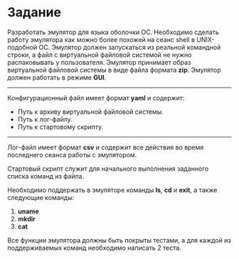 # Задание
Разработать эмулятор для языка оболочки ОС. Необходимо сделать работу эмулятора как можно более похожей на сеанс shell в UNIX-подобной ОС. Эмулятор должен запускаться из реальной командной строки, а файл с виртуальной файловой системой не нужно распаковывать у пользователя. Эмулятор принимает образ виртуальной файловой системы в виде файла формата **zip**. Эмулятор должен работать в режиме **GUI**.
___
Конфигурационный файл имеет формат **yaml** и содержит:
- Путь к архиву виртуальной файловой системы.
- Путь к лог-файлу.
- Путь к стартовому скрипту.
___
Лог-файл имеет формат **csv** и содержит все действия во время последнего сеанса работы с эмулятором.

Стартовый скрипт служит для начального выполнения заданного списка команд из файла.

Необходимо поддержать в эмуляторе команды **ls**, **cd** и **exit**, а также следующие команды:
1. **uname**
2. **mkdir**
3. **cat**

Все функции эмулятора должны быть покрыты тестами, а для каждой из поддерживаемых команд необходимо написать 2 теста.